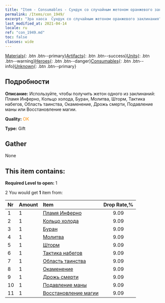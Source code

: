 ```yaml
---
title: "Item - Consumables - Сундук со случайным жетоном оранжевого заклинания"
permalink: /Items/con_1949/
excerpt: "Эра хаоса  Сундук со случайным жетоном оранжевого заклинания"
last_modified_at: 2021-04-14
locale: ru
ref: "con_1949.md"
toc: false
classes: wide
---
```

 [Materials](/ru/Items/){: .btn .btn--primary}[Artifacts](/ru/Items/Artifacts/){: .btn .btn--success}[Units](/ru/Items/Units/){: .btn .btn--warning}[Heroes](/ru/Items/Heroes/){: .btn .btn--danger}[Consumables](/ru/Items/Consumables/){: .btn .btn--info}[Unknown](/ru/Items/Unknown/){: .btn .btn--primary}

## Подробности
 **Описание:** Используйте, чтобы получить жетон одного из заклинаний: Пламя Инферно, Кольцо холода, Буран, Молитва, Шторм, Тактика набегов, Область таинства, Окаменение, Дрожь смерти, Подавление маны или Восстановление магии.

 **Quality:** <span style="color: #FF8C00">OK</span>

 **Type:** Gift

## Gather

  None

## This item contains:

 **Required Level to open:** 1

 2 You would get **1** item  from:

  | Nr | Amount |     Item    | Drop Rate,% |
  |:---|:-------|:------------|:---------:|
  | 1 | 1 | [Пламя Инферно](/ru/Items/her_406/) | 9.09 | 
  | 2 | 1 | [Кольцо холода](/ru/Items/her_421/) | 9.09 | 
  | 3 | 1 | [Буран](/ru/Items/her_423/) | 9.09 | 
  | 4 | 1 | [Молитва](/ru/Items/her_432/) | 9.09 | 
  | 5 | 1 | [Шторм](/ru/Items/her_445/) | 9.09 | 
  | 6 | 1 | [Тактика набегов](/ru/Items/her_450/) | 9.09 | 
  | 7 | 1 | [Область таинства](/ru/Items/her_470/) | 9.09 | 
  | 8 | 1 | [Окаменение](/ru/Items/her_471/) | 9.09 | 
  | 9 | 1 | [Дрожь смерти](/ru/Items/her_456/) | 9.09 | 
  | 10 | 1 | [Подавление маны](/ru/Items/her_480/) | 9.09 | 
  | 11 | 1 | [Восстановление магии](/ru/Items/her_482/) | 9.09 | 
